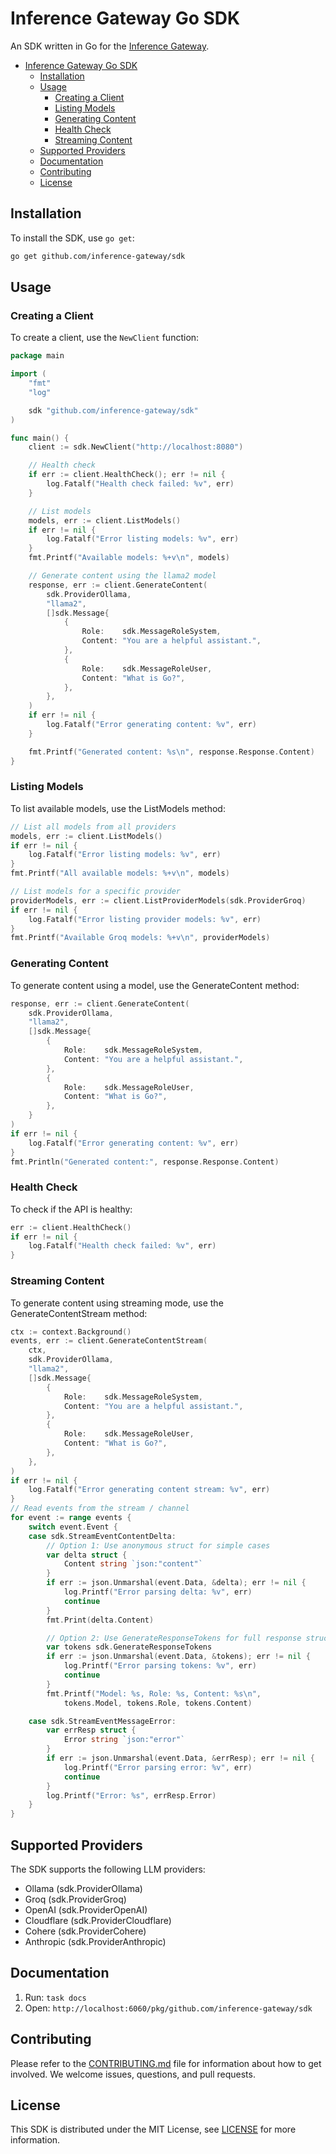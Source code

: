 # Inference Gateway Go SDK

An SDK written in Go for the [Inference Gateway](https://github.com/inference-gateway/inference-gateway).

- [Inference Gateway Go SDK](#inference-gateway-go-sdk)
  - [Installation](#installation)
  - [Usage](#usage)
    - [Creating a Client](#creating-a-client)
    - [Listing Models](#listing-models)
    - [Generating Content](#generating-content)
    - [Health Check](#health-check)
    - [Streaming Content](#streaming-content)
  - [Supported Providers](#supported-providers)
  - [Documentation](#documentation)
  - [Contributing](#contributing)
  - [License](#license)

## Installation

To install the SDK, use `go get`:

```sh
go get github.com/inference-gateway/sdk
```

## Usage

### Creating a Client

To create a client, use the `NewClient` function:

```go
package main

import (
    "fmt"
    "log"

    sdk "github.com/inference-gateway/sdk"
)

func main() {
    client := sdk.NewClient("http://localhost:8080")

    // Health check
    if err := client.HealthCheck(); err != nil {
        log.Fatalf("Health check failed: %v", err)
    }

    // List models
    models, err := client.ListModels()
    if err != nil {
        log.Fatalf("Error listing models: %v", err)
    }
    fmt.Printf("Available models: %+v\n", models)

    // Generate content using the llama2 model
    response, err := client.GenerateContent(
        sdk.ProviderOllama,
        "llama2",
        []sdk.Message{
            {
                Role:    sdk.MessageRoleSystem,
                Content: "You are a helpful assistant.",
            },
            {
                Role:    sdk.MessageRoleUser,
                Content: "What is Go?",
            },
        },
    )
    if err != nil {
        log.Fatalf("Error generating content: %v", err)
    }

    fmt.Printf("Generated content: %s\n", response.Response.Content)
}
```

### Listing Models

To list available models, use the ListModels method:

```go
// List all models from all providers
models, err := client.ListModels()
if err != nil {
    log.Fatalf("Error listing models: %v", err)
}
fmt.Printf("All available models: %+v\n", models)

// List models for a specific provider
providerModels, err := client.ListProviderModels(sdk.ProviderGroq)
if err != nil {
    log.Fatalf("Error listing provider models: %v", err)
}
fmt.Printf("Available Groq models: %+v\n", providerModels)
```

### Generating Content

To generate content using a model, use the GenerateContent method:

```go
response, err := client.GenerateContent(
    sdk.ProviderOllama,
    "llama2",
    []sdk.Message{
        {
            Role:    sdk.MessageRoleSystem,
            Content: "You are a helpful assistant.",
        },
        {
            Role:    sdk.MessageRoleUser,
            Content: "What is Go?",
        },
    }
)
if err != nil {
    log.Fatalf("Error generating content: %v", err)
}
fmt.Println("Generated content:", response.Response.Content)
```

### Health Check

To check if the API is healthy:

```go
err := client.HealthCheck()
if err != nil {
    log.Fatalf("Health check failed: %v", err)
}
```

### Streaming Content

To generate content using streaming mode, use the GenerateContentStream method:

```go
ctx := context.Background()
events, err := client.GenerateContentStream(
    ctx,
    sdk.ProviderOllama,
    "llama2",
    []sdk.Message{
        {
            Role:    sdk.MessageRoleSystem,
            Content: "You are a helpful assistant.",
        },
        {
            Role:    sdk.MessageRoleUser,
            Content: "What is Go?",
        },
    },
)
if err != nil {
    log.Fatalf("Error generating content stream: %v", err)
}
// Read events from the stream / channel
for event := range events {
    switch event.Event {
    case sdk.StreamEventContentDelta:
        // Option 1: Use anonymous struct for simple cases
        var delta struct {
            Content string `json:"content"`
        }
        if err := json.Unmarshal(event.Data, &delta); err != nil {
            log.Printf("Error parsing delta: %v", err)
            continue
        }
        fmt.Print(delta.Content)

        // Option 2: Use GenerateResponseTokens for full response structure
        var tokens sdk.GenerateResponseTokens
        if err := json.Unmarshal(event.Data, &tokens); err != nil {
            log.Printf("Error parsing tokens: %v", err)
            continue
        }
        fmt.Printf("Model: %s, Role: %s, Content: %s\n",
            tokens.Model, tokens.Role, tokens.Content)

    case sdk.StreamEventMessageError:
        var errResp struct {
            Error string `json:"error"`
        }
        if err := json.Unmarshal(event.Data, &errResp); err != nil {
            log.Printf("Error parsing error: %v", err)
            continue
        }
        log.Printf("Error: %s", errResp.Error)
    }
}
```

## Supported Providers

The SDK supports the following LLM providers:

-   Ollama (sdk.ProviderOllama)
-   Groq (sdk.ProviderGroq)
-   OpenAI (sdk.ProviderOpenAI)
-   Cloudflare (sdk.ProviderCloudflare)
-   Cohere (sdk.ProviderCohere)
-   Anthropic (sdk.ProviderAnthropic)

## Documentation

1. Run: `task docs`
2. Open: `http://localhost:6060/pkg/github.com/inference-gateway/sdk`

## Contributing

Please refer to the [CONTRIBUTING.md](CONTRIBUTING.md) file for information about how to get involved. We welcome issues, questions, and pull requests.

## License

This SDK is distributed under the MIT License, see [LICENSE](LICENSE) for more information.
